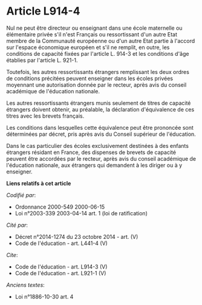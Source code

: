 # Article L914-4

Nul ne peut être directeur ou enseignant dans une école maternelle ou élémentaire privée s'il n'est Français ou ressortissant
d'un autre Etat membre de la Communauté européenne ou d'un autre Etat partie à l'accord sur l'espace économique européen et
s'il ne remplit, en outre, les conditions de capacité fixées par l'article L. 914-3 et les conditions d'âge établies par
l'article L. 921-1. 

Toutefois, les autres ressortissants étrangers remplissant les deux ordres de conditions précitées peuvent enseigner dans les
écoles privées moyennant une autorisation donnée par le recteur, après avis du conseil académique de l'éducation nationale. 

Les autres ressortissants étrangers munis seulement de titres de capacité étrangers doivent obtenir, au préalable, la
déclaration d'équivalence de ces titres avec les brevets français. 

Les conditions dans lesquelles cette équivalence peut être prononcée sont déterminées par décret, pris après avis du Conseil
supérieur de l'éducation. 

Dans le cas particulier des écoles exclusivement destinées à des enfants étrangers résidant en France, des dispenses de
brevets de capacité peuvent être accordées par le recteur, après avis du conseil académique de l'éducation nationale, aux
étrangers qui demandent à les diriger ou à y enseigner.

**Liens relatifs à cet article**

_Codifié par_:

  - Ordonnance 2000-549 2000-06-15
  - Loi n°2003-339 2003-04-14 art. 1 (loi de ratification)

_Cité par_:

  - Décret n°2014-1274 du 23 octobre 2014 - art. (V)
  - Code de l'éducation - art. L441-4 (V)

_Cite_:

  - Code de l'éducation - art. L914-3 (V)
  - Code de l'éducation - art. L921-1 (V)

_Anciens textes_:

  - Loi n°1886-10-30 art. 4
